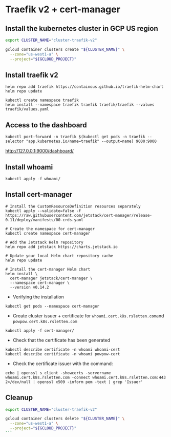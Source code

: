 # Traefik v2 + cert-manager

## Install the kubernetes cluster in GCP US region

```bash
export CLUSTER_NAME="cluster-traefik-v2"

gcloud container clusters create "${CLUSTER_NAME}" \
  --zone="us-west1-a" \
  --project="${GCLOUD_PROJECT}"
```

## Install traefik v2

```
helm repo add traefik https://containous.github.io/traefik-helm-chart
helm repo update

kubectl create namespace traefik
helm install --namespace traefik traefik traefik/traefik --values traefik/values.yaml
```

## Access to the dashboard

```
kubectl port-forward -n traefik $(kubectl get pods -n traefik --selector "app.kubernetes.io/name=traefik" --output=name) 9000:9000
```

http://127.0.0.1:9000/dashboard/

## Install whoami

```
kubectl apply -f whoami/
```

## Install cert-manager

```
# Install the CustomResourceDefinition resources separately
kubectl apply --validate=false -f https://raw.githubusercontent.com/jetstack/cert-manager/release-0.11/deploy/manifests/00-crds.yaml

# Create the namespace for cert-manager
kubectl create namespace cert-manager

# Add the Jetstack Helm repository
helm repo add jetstack https://charts.jetstack.io

# Update your local Helm chart repository cache
helm repo update

# Install the cert-manager Helm chart
helm install \
  cert-manager jetstack/cert-manager \
  --namespace cert-manager \
  --version v0.14.2
```

- Verifying the installation

```
kubectl get pods --namespace cert-manager
```

- Create cluster issuer + certificate for `whoami.cert.k8s.rsletten.com`and `powpow.cert.k8s.rsletten.com`

```
kubectl apply -f cert-manager/
```

- Check that the certificate has been generated

```
kubectl describe certificate -n whoami whoami-cert
kubectl describe certificate -n whoami powpow-cert
```

- Check the certificate issuer with the command:

```
echo | openssl s_client -showcerts -servername whoami.cert.k8s.rsletten.com -connect whoami.cert.k8s.rsletten.com:443 2>/dev/null | openssl x509 -inform pem -text | grep 'Issuer'
```


## Cleanup

``````bash
export CLUSTER_NAME="cluster-traefik-v2"

gcloud container clusters delete "${CLUSTER_NAME}" \
  --zone="us-west1-a" \
  --project="${GCLOUD_PROJECT}"
```
